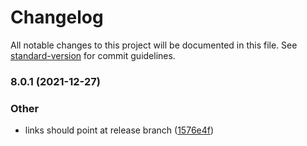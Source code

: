 # Changelog

All notable changes to this project will be documented in this file. See [standard-version](https://github.com/conventional-changelog/standard-version) for commit guidelines.

### 8.0.1 (2021-12-27)


### Other

* links should point at release branch ([1576e4f](https://github.com/kuhnroyal/mat-datetimepicker/commit/1576e4f57353754c2846555041a2ccec949ff289))
